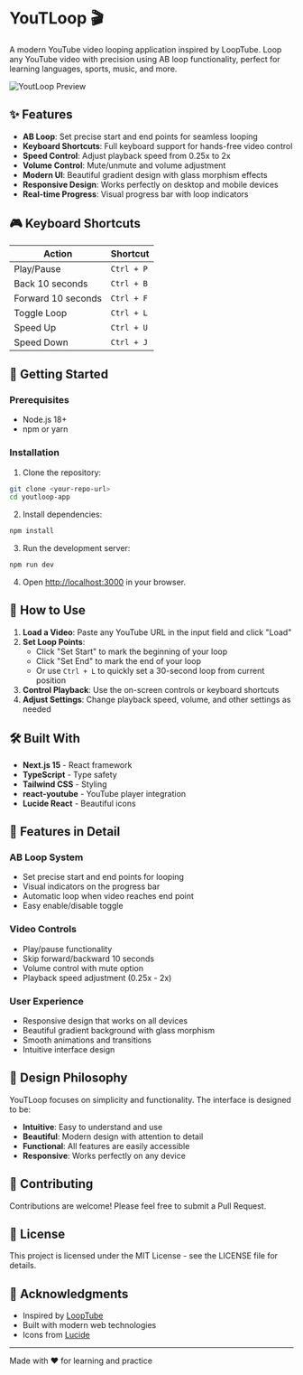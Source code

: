 # YouTLoop 🎬

A modern YouTube video looping application inspired by LoopTube. Loop any YouTube video with precision using AB loop functionality, perfect for learning languages, sports, music, and more.

![YoutLoop Preview](https://youtloop-app.vercel.app/youtloop-og.png)

## ✨ Features

- **AB Loop**: Set precise start and end points for seamless looping
- **Keyboard Shortcuts**: Full keyboard support for hands-free video control
- **Speed Control**: Adjust playback speed from 0.25x to 2x
- **Volume Control**: Mute/unmute and volume adjustment
- **Modern UI**: Beautiful gradient design with glass morphism effects
- **Responsive Design**: Works perfectly on desktop and mobile devices
- **Real-time Progress**: Visual progress bar with loop indicators

## 🎮 Keyboard Shortcuts

| Action             | Shortcut   |
| ------------------ | ---------- |
| Play/Pause         | `Ctrl + P` |
| Back 10 seconds    | `Ctrl + B` |
| Forward 10 seconds | `Ctrl + F` |
| Toggle Loop        | `Ctrl + L` |
| Speed Up           | `Ctrl + U` |
| Speed Down         | `Ctrl + J` |

## 🚀 Getting Started

### Prerequisites

- Node.js 18+
- npm or yarn

### Installation

1. Clone the repository:

```bash
git clone <your-repo-url>
cd youtloop-app
```

2. Install dependencies:

```bash
npm install
```

3. Run the development server:

```bash
npm run dev
```

4. Open [http://localhost:3000](http://localhost:3000) in your browser.

## 🎯 How to Use

1. **Load a Video**: Paste any YouTube URL in the input field and click "Load"
2. **Set Loop Points**:
   - Click "Set Start" to mark the beginning of your loop
   - Click "Set End" to mark the end of your loop
   - Or use `Ctrl + L` to quickly set a 30-second loop from current position
3. **Control Playback**: Use the on-screen controls or keyboard shortcuts
4. **Adjust Settings**: Change playback speed, volume, and other settings as needed

## 🛠️ Built With

- **Next.js 15** - React framework
- **TypeScript** - Type safety
- **Tailwind CSS** - Styling
- **react-youtube** - YouTube player integration
- **Lucide React** - Beautiful icons

## 📱 Features in Detail

### AB Loop System

- Set precise start and end points for looping
- Visual indicators on the progress bar
- Automatic loop when video reaches end point
- Easy enable/disable toggle

### Video Controls

- Play/pause functionality
- Skip forward/backward 10 seconds
- Volume control with mute option
- Playback speed adjustment (0.25x - 2x)

### User Experience

- Responsive design that works on all devices
- Beautiful gradient background with glass morphism
- Smooth animations and transitions
- Intuitive interface design

## 🎨 Design Philosophy

YouTLoop focuses on simplicity and functionality. The interface is designed to be:

- **Intuitive**: Easy to understand and use
- **Beautiful**: Modern design with attention to detail
- **Functional**: All features are easily accessible
- **Responsive**: Works perfectly on any device

## 🤝 Contributing

Contributions are welcome! Please feel free to submit a Pull Request.

## 📄 License

This project is licensed under the MIT License - see the LICENSE file for details.

## 🙏 Acknowledgments

- Inspired by [LoopTube](https://looptube.io/)
- Built with modern web technologies
- Icons from [Lucide](https://lucide.dev/)

---

Made with ❤️ for learning and practice
